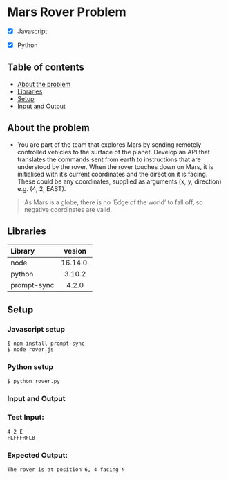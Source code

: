 # Mars Rover Problem

- [x] Javascript
- [x] Python


## Table of contents
* [About the problem](#About-the-problem)
* [Libraries](#libraries)
* [Setup](#setup)
* [Input and Output](#input-and-output)
<!-- * [Code Architecture](#code-architecture) -->

## About the problem

- You are part of the team that explores Mars by sending remotely controlled vehicles to the surface of the planet. Develop an API that translates the commands sent from earth to instructions that are understood by the rover.
When the rover touches down on Mars, it is initialised with it’s current coordinates and the direction it is facing. These could be any coordinates, supplied as arguments (x, y, direction) e.g. (4, 2, EAST).

> As Mars is a globe, there is no ‘Edge of the world’ to fall off, so negative coordinates are valid.

## Libraries

| Library |  vesion  |
| :------ | :------: |
| node  | 16.14.0. |
| python   |  3.10.2  |
| prompt-sync    |    4.2.0     |

## Setup
### Javascript setup
```
$ npm install prompt-sync
$ node rover.js
```

### Python setup
```
$ python rover.py
```
### Input and Output

### Test Input:
```
4 2 E
FLFFFRFLB
```
### Expected Output:
```
The rover is at position 6, 4 facing N
```
